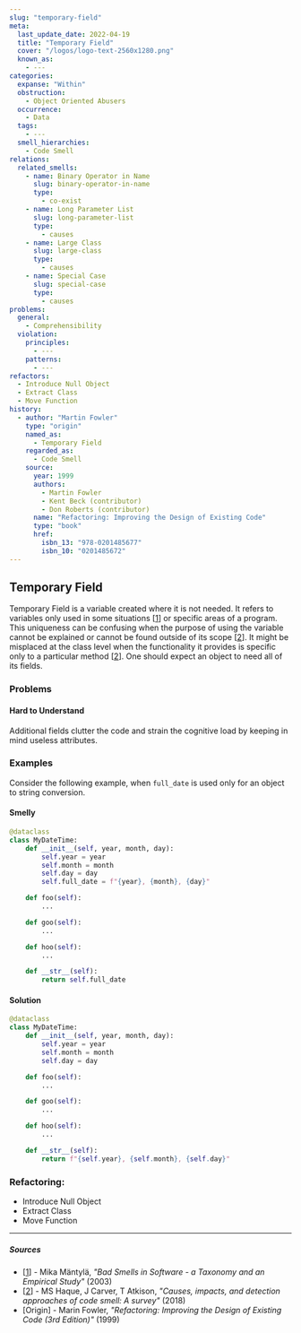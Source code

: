 ```yaml
---
slug: "temporary-field"
meta:
  last_update_date: 2022-04-19
  title: "Temporary Field"
  cover: "/logos/logo-text-2560x1280.png"
  known_as:
    - ---
categories:
  expanse: "Within"
  obstruction:
    - Object Oriented Abusers
  occurrence:
    - Data
  tags:
    - ---
  smell_hierarchies:
    - Code Smell
relations:
  related_smells:
    - name: Binary Operator in Name
      slug: binary-operator-in-name
      type:
        - co-exist
    - name: Long Parameter List
      slug: long-parameter-list
      type:
        - causes
    - name: Large Class
      slug: large-class
      type:
        - causes
    - name: Special Case
      slug: special-case
      type:
        - causes
problems:
  general:
    - Comprehensibility
  violation:
    principles:
      - ---
    patterns:
      - ---
refactors:
  - Introduce Null Object
  - Extract Class
  - Move Function
history:
  - author: "Martin Fowler"
    type: "origin"
    named_as:
      - Temporary Field
    regarded_as:
      - Code Smell
    source:
      year: 1999
      authors:
        - Martin Fowler
        - Kent Beck (contributor)
        - Don Roberts (contributor)
      name: "Refactoring: Improving the Design of Existing Code"
      type: "book"
      href:
        isbn_13: "978-0201485677"
        isbn_10: "0201485672"
---
```


## Temporary Field

Temporary Field is a variable created where it is not needed. It refers to variables only used in some situations [[1](#sources)] or specific areas of a program. This uniqueness can be confusing when the purpose of using the variable cannot be explained or cannot be found outside of its scope [[2](#sources)]. It might be misplaced at the class level when the functionality it provides is specific only to a particular method [[2](#sources)]. One should expect an object to need all of its fields.

### Problems

#### **Hard to Understand**

Additional fields clutter the code and strain the cognitive load by keeping in mind useless attributes.

### Examples

<div class="example-block">

Consider the following example, when `full_date` is used only for an object to string conversion.

#### Smelly

```py
@dataclass
class MyDateTime:
    def __init__(self, year, month, day):
        self.year = year
        self.month = month
        self.day = day
        self.full_date = f"{year}, {month}, {day}"

    def foo(self):
        ...

    def goo(self):
        ...

    def hoo(self):
        ...

    def __str__(self):
        return self.full_date
```

#### Solution

```py
@dataclass
class MyDateTime:
    def __init__(self, year, month, day):
        self.year = year
        self.month = month
        self.day = day

    def foo(self):
        ...

    def goo(self):
        ...

    def hoo(self):
        ...

    def __str__(self):
        return f"{self.year}, {self.month}, {self.day}"
```

</div>

### Refactoring:

- Introduce Null Object
- Extract Class
- Move Function

---

##### Sources

- [[1](#sources)] - Mika Mäntylä, _"Bad Smells in Software - a Taxonomy and an Empirical Study"_ (2003)
- [[2](#sources)] - MS Haque, J Carver, T Atkison, _"Causes, impacts, and detection approaches of code smell: A survey"_ (2018)
- [Origin] - Marin Fowler, _"Refactoring: Improving the Design of Existing Code (3rd Edition)"_ (1999)
